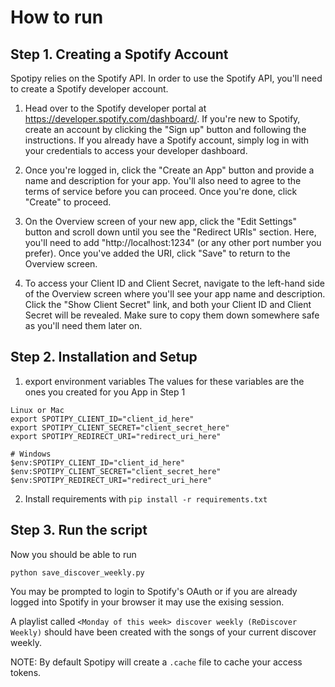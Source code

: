 # How to run
## Step 1. Creating a Spotify Account
Spotipy relies on the Spotify API. In order to use the Spotify API, you'll need to create a Spotify developer account.

1. Head over to the Spotify developer portal at https://developer.spotify.com/dashboard/. If you're new to Spotify, create an account by clicking the "Sign up" button and following the instructions. If you already have a Spotify account, simply log in with your credentials to access your developer dashboard.

2. Once you're logged in, click the "Create an App" button and provide a name and description for your app. You'll also need to agree to the terms of service before you can proceed. Once you're done, click "Create" to proceed.

3. On the Overview screen of your new app, click the "Edit Settings" button and scroll down until you see the "Redirect URIs" section. Here, you'll need to add "http://localhost:1234" (or any other port number you prefer). Once you've added the URI, click "Save" to return to the Overview screen.

4. To access your Client ID and Client Secret, navigate to the left-hand side of the Overview screen where you'll see your app name and description. Click the "Show Client Secret" link, and both your Client ID and Client Secret will be revealed. Make sure to copy them down somewhere safe as you'll need them later on.


## Step 2. Installation and Setup

1. export environment variables 
The values for these variables are the ones you created for you App in Step 1
```
Linux or Mac
export SPOTIPY_CLIENT_ID="client_id_here"
export SPOTIPY_CLIENT_SECRET="client_secret_here"
export SPOTIPY_REDIRECT_URI="redirect_uri_here"

# Windows
$env:SPOTIPY_CLIENT_ID="client_id_here"
$env:SPOTIPY_CLIENT_SECRET="client_secret_here"
$env:SPOTIPY_REDIRECT_URI="redirect_uri_here"
```


2. Install requirements with `pip install -r requirements.txt`


## Step 3. Run the script
Now you should be able to run 
```
python save_discover_weekly.py
```
You may be prompted to login to Spotify's OAuth or if you are already logged into Spotify in your browser it may use the exising session.

A playlist called `<Monday of this week> discover weekly (ReDiscover Weekly)` should have been created with the songs of your current discover weekly.

NOTE: By default Spotipy will create a `.cache` file to cache your access tokens.
